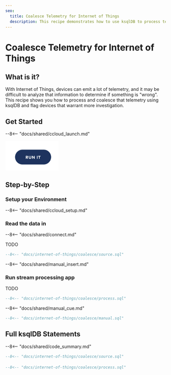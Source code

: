 ```yaml
---
seo:
  title: Coalesce Telemetry for Internet of Things
  description: This recipe demonstrates how to use ksqlDB to process telemetry for devices in Internet of Things and set thresholds
---
```


# Coalesce Telemetry for Internet of Things

## What is it?

With Internet of Things, devices can emit a lot of telemetry, and it may be difficult to analyze that information to determine if something is "wrong".
This recipe shows you how to process and coalesce that telemetry using ksqlDB and flag devices that warrant more investigation.

## Get Started

--8<-- "docs/shared/ccloud_launch.md"

<a href="https://www.confluent.io/confluent-cloud/tryfree/"><img src="../../img/launch.png" /></a>

## Step-by-Step

### Setup your Environment

--8<-- "docs/shared/ccloud_setup.md"

### Read the data in

--8<-- "docs/shared/connect.md"

TODO

```sql
--8<-- "docs/internet-of-things/coalesce/source.sql"
```

--8<-- "docs/shared/manual_insert.md"

### Run stream processing app

TODO

```sql
--8<-- "docs/internet-of-things/coalesce/process.sql"
```

--8<-- "docs/shared/manual_cue.md"

```sql
--8<-- "docs/internet-of-things/coalesce/manual.sql"
```

## Full ksqlDB Statements

--8<-- "docs/shared/code_summary.md"

```sql
--8<-- "docs/internet-of-things/coalesce/source.sql"

--8<-- "docs/internet-of-things/coalesce/process.sql"
```
